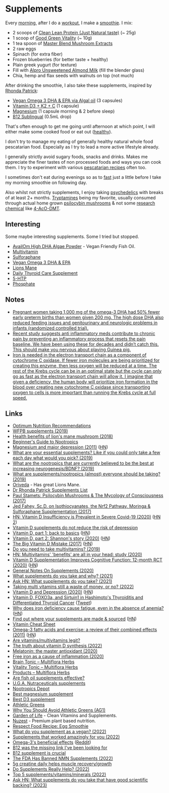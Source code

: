 # Supplements

Every [morning](../../focusing/processes.md#morning), after I do a [workout](../../fitness/fitness.md), I make a [smoothie](https://www.youtube.com/watch?v=OUGQBV5B2S4). I mix:

- 2 scoops of [Clean Lean Protein (Just Natural taste)](https://www.nuzest.co.uk/products/clean-lean-protein) (~ 25g)
- 1 scoop of [Good Green Vitality](https://www.nuzest.co.uk/products/good-green-vitality) (~ 10g)
- 1 tea spoon of [Master Blend Mushroom Extracts](https://vibemushrooms.ca/products/master-blend)
- 2 raw eggs
- Spinach (for extra fiber)
- Frozen blueberries (for better taste + healthy)
- Plain greek yugurt (for texture)
- Fill with [Alpro Unsweetened Almond Milk](https://www.alpro.com/uk/products/drinks/almond-drinks/almond-roasted-no-sugars/) (fill the blender glass)
- Chia, hemp and flax seeds with walnuts on top (not much)

After drinking the smoothie, I also take these supplements, inspired by [Rhonda Patrick](https://fastlifehacks.com/dr-rhonda-patricks-supplements-list/):

- [Vegan Omega 3 DHA & EPA via Algal oil](https://www.uganutraceuticals.com/product/omegor-veg) (3 capsules)
- [Vitamin D3 + K2 + C](https://nootropicsdepot.com/vitamin-d3-k2-c-supplement/) (1 capsule)
- [Magnesium](https://nootropicsdepot.com/magtein-magnesium-l-threonate-capsules/) (1 capsule morning & 2 before sleep)
- [B12 Sublingual](https://nootropicsdepot.com/super-b12-sublingual-solution/) (0.5mL drop)

That's often enough to get me going until afternoon at which point, I will either make some cooked food or eat out ([healthy](nutrition.md)).

I don't try to manage my eating of generally healthy natural whole food pescatarian food. Especially as I try to lead a more active lifestyle already.

I generally strictly avoid sugary foods, snacks and drinks. Makes me appreciate the finer tastes of non processed foods and ways you can cook them. I try to experiment with various [pescatarian recipes](recipes.md) often too.

I sometimes don't eat during evenings so as to [fast](fasting.md) just a little before I take my morning smoothie on following day.

Also whilst not strictly supplements, I enjoy taking [psychedelics](../../drugs/psychedelics/psychedelics.md) with breaks of at least 2+ months. [Tryptamines](../../drugs/psychedelics/tryptamines/tryptamines.md) being my favorite, usually consumed through actual home grown [psilocybin mushrooms](../../other/mushrooms.md) & not some [research chemical](../../drugs/research-chemicals.md) like [4-AcO-DMT](https://psychonautwiki.org/wiki/4-AcO-DMT).

## Interesting

Some maybe interesting supplements. Some I tried but stopped.

- [AvailOm High DHA Algae Powder](https://nootropicsdepot.com/availom-high-dha-powder-algae-vegan/) - Vegan Friendly Fish Oil.
- [Multivitamin](https://www.amazon.co.uk/Multivitamins-Multivitamin-Vegetarians-Nu-Nutrition/dp/B01IFGDNVS)
- [Sulforaphane](https://www.amazon.co.uk/Jarrow-Formulas-Broccomax-Vcaps-Capsules/dp/B01D15LMCK)
- [Vegan Omega 3 DHA & EPA](https://www.amazon.com/VEGAN-OMEGA-Supplement-Cardiovascular-Supplements/dp/B01MYE95BQ)
- [Lions Mane](https://oriveda.co.uk/lions-mane.php)
- [Daily Thyroid Care Supplement](https://www.palomahealth.com/product/thyroid-supplements)
- [5-HTP](https://drbvitamins.com/products/doctor-s-best-5-htp-enhanced-with-vitamins-b6-c-120-veggie-caps-8)
- [Phosphate](https://nootropicsdepot.com/pyridoxal-5-phosphate-capsules/)

## Notes

- [Pregnant women taking 1,000 mg of the omega-3 DHA had 50% fewer early preterm births than women given 200 mg. The high dose DHA also reduced feeding issues and genitourinary and neurologic problems in infants (randomized controlled trial).](https://twitter.com/foundmyfitness/status/1397251661618352133)
- [Recent study suggests anti inflammatory meds contribute to chronic pain by preventing an inflammatory process that resets the pain baseline. We have been using these for decades and didn’t catch this. This should make you nervous about playing Guinea pig.](https://twitter.com/karnagraha/status/1528490268546068480)
- [Iron is needed in the electron transport chain as a component of cytochrome C oxidase. If fewer iron molecules are being prioritized for creating this enzyme, then less oxygen will be reduced at a time. The rest of the Krebs cycle can be in an optimal state but the cycle can only go as fast as the electron transport chain will allow it. I imagine that given a deficiency, the human body will prioritize iron formation in the blood over creating new cytochrome C oxidase since transporting oxygen to cells is more important than running the Krebs cycle at full speed.](https://news.ycombinator.com/item?id=31968114)

## Links

- [Optimum Nutrition Recommendations](https://nutritionfacts.org/2011/09/12/dr-gregers-2011-optimum-nutrition-recommendations/)
- [WFPB supplements (2019)](https://www.reddit.com/r/PlantBasedDiet/comments/ac6w9v/vitamins/)
- [Health benefits of lion's mane mushroom (2018)](https://www.youtube.com/watch?v=p02umCRoFas)
- [Beginner's Guide to Nootropics](https://www.reddit.com/r/Nootropics/wiki/beginners)
- [Magnesium and major depression (2011)](https://www.ncbi.nlm.nih.gov/books/NBK507265/) ([HN](https://news.ycombinator.com/item?id=20181855))
- [What are your essential supplements? Like if you could only take a few each day what would you pick? (2019)](https://www.reddit.com/r/Supplements/comments/bwhhro/what_are_your_essential_supplements_like_if_you/)
- [What are the nootropics that are currently believed to be the best at increasing neurogenesis/BDNF? (2019)](https://www.reddit.com/r/Nootropics/comments/c2kec5/what_are_the_nootropics_that_are_currently/)
- [What are supplements/nootropics (almost) everyone should be taking? (2019)](https://www.reddit.com/r/Nootropics/comments/cskqi5/what_are_supplementsnootropics_almost_everyone/)
- [Oriveda](https://oriveda.co.uk/) - Has great Lions Mane.
- [Dr Rhonda Patrick Supplements List](https://fastlifehacks.com/dr-rhonda-patricks-supplements-list/)
- [Paul Stamets: Psilocybin Mushrooms & The Mycology of Consciousness (2017)](https://www.youtube.com/watch?v=vFWxWq0Fv0U)
- [Jed Fahey, Sc.D. on Isothiocyanates, the Nrf2 Pathway, Moringa & Sulforaphane Supplementation (2017)](https://www.youtube.com/watch?v=Q0lBVCpq8jc)
- [HN: Vitamin D Insufficiency is Prevalent in Severe Covid-19 (2020)](https://news.ycombinator.com/item?id=23023703) ([HN 2](https://news.ycombinator.com/item?id=23119949))
- [Vitamin D supplements do not reduce the risk of depression](https://sciencebasedmedicine.org/vitamin-d-supplements-do-not-reduce-the-risk-of-depression/)
- [Vitamin D, part 1: back to basics](https://www.devaboone.com/post/vitamin-d-part-1-back-to-basics) ([HN](https://news.ycombinator.com/item?id=24138590))
- [Vitamin D, part 2: Shannon's story (2020)](https://www.devaboone.com/post/vitamin-d-part-2-shannon-s-story?postId=5f39453f8d01fe00170023fe) ([HN](https://news.ycombinator.com/item?id=24261948))
- [The Big Vitamin D Mistake (2017)](https://www.ncbi.nlm.nih.gov/pmc/articles/PMC5541280/) ([HN](https://news.ycombinator.com/item?id=24768721))
- [Do you need to take multivitamins? (2019)](https://examine.com/nutrition/do-you-need-a-multivitamin/)
- [HN: Multivitamins' 'benefits' are all in your head: study (2020)](https://news.ycombinator.com/item?id=25053134)
- [Vitamin D Supplementation Improves Cognitive Function: 12-month RCT (2020)](https://pubmed.ncbi.nlm.nih.gov/33164936/) ([HN](https://news.ycombinator.com/item?id=25077519))
- [General Notes On Supplements (2020)](https://lorienpsych.com/2020/12/03/general-notes-on-supplements/)
- [What supplements do you take and why? (2021)](https://www.reddit.com/r/nutrition/comments/lzpjxq/what_supplements_do_you_take_and_why/)
- [Ask HN: What supplements do you take? (2021)](https://news.ycombinator.com/item?id=26384702)
- [Taking multi vitamins still a waste of money, or no? (2022)](https://www.reddit.com/r/nutrition/comments/ueu9q8/taking_multi_vitmains_still_a_waste_of_money_or_no/)
- [Vitamin D and Depression (2020)](https://www.ncbi.nlm.nih.gov/pmc/articles/PMC6970300/) ([HN](https://news.ycombinator.com/item?id=31306177))
- [Vitamin D, FOXO3a, and Sirtuin1 in Hashimoto's Thyroiditis and Differentiated Thyroid Cancer](https://www.frontiersin.org/articles/10.3389/fendo.2018.00527/full) ([Tweet](https://twitter.com/_DaCon/status/1540038927121276928))
- [Why does iron deficiency cause fatigue, even in the absence of anemia?](https://twitter.com/tony_breu/status/1543311124560592898) ([HN](https://news.ycombinator.com/item?id=31968114))
- [Find out where your supplements are made & sourced](https://shop.nootritious.com/) ([HN](https://news.ycombinator.com/item?id=32029625))
- [Vitamin Cheat Sheet](https://twitter.com/JohnConstas/status/1547387375218819072)
- [Omega-3 fatty acids and exercise: a review of their combined effects (2011)](http://www.lookgreatnaked.com/articles/omega-3_fatty_acids_and_exercise.pdf) ([HN](https://news.ycombinator.com/item?id=32496381))
- [Are vitamins/multivitamins legit?](https://www.reddit.com/r/nutrition/comments/y27aix/are_vitaminsmultivitamins_legit/)
- [The truth about vitamin D synthesis (2022)](https://www.multiflora-herbs.com/blogs/news/the-truth-about-vitamin-d-synthesis)
- [Melatonin: the master antioxidant (2020)](https://www.multiflora-herbs.com/blogs/news/melatonin-the-master-antioxidant)
- [Free iron as a cause of inflammation (2020)](https://www.multiflora-herbs.com/blogs/news/free-iron-as-a-cause-of-inflammation)
- [Brain Tonic – Multiflora Herbs](https://www.multiflora-herbs.com/products/brain)
- [Vitality Tonic – Multiflora Herbs](https://www.multiflora-herbs.com/products/vitality-tonic)
- [Products – Multiflora Herbs](https://www.multiflora-herbs.com/collections/all)
- [Are fish oil supplements effective?](https://www.reddit.com/r/nutrition/comments/y8ughc/are_fish_oil_supplements_effective_what_are_the/)
- [U.G.A. Nutraceuticals supplements](https://www.uganutraceuticals.com/products)
- [Nootropics Depot](https://nootropicsdepot.com/)
- [Best magnesium supplement](https://www.reddit.com/r/Supplements/comments/v6yqpc/best_magnesium_supplement/)
- [Best D3 supplement](https://www.reddit.com/r/Supplements/comments/px6a1u/everyone_please_list_which_brand_of_vitamin_d3/)
- [Athletic Greens](https://athleticgreens.com/en)
- [Why You Should Avoid Athletic Greens (AG1)](https://www.youtube.com/watch?v=ecy8JrM5KFI)
- [Garden of Life](https://www.gardenoflife.com/) - Clean Vitamins and Supplements.
- [Nuzest](https://www.nuzest.co.uk/) - Premium plant based nutrition.
- [Respect Food Recipe: Egg Smoothie](https://www.youtube.com/watch?v=nar26GBesSU)
- [What do you supplement as a vegan? (2022)](https://www.reddit.com/r/vegan/comments/yympis/do_you_supplement_or_do_you_get_everything_you/)
- [Supplements that worked amazingly for you (2022)](https://www.reddit.com/r/Nootropics/comments/ypc66w/is_there_any_supplements_that_work_amazingly_for/)
- [Omega-3's beneficial effects](https://www.foundmyfitness.com/topics/omega-3) ([Reddit](https://www.reddit.com/r/Nootropics/comments/yijz07/omega3_has_beneficial_effects_on_cognitive/))
- [B12 was the missing link I've been looking for](https://www.reddit.com/r/Nootropics/comments/yblu6q/b12_was_the_missing_link_for_what_ive_been/)
- [B12 supplement is crucial](https://twitter.com/simonsarris/status/1593973699241205760)
- [The FDA Has Banned NMN Supplements (2022)](https://www.youtube.com/watch?v=aalylAdIxS4)
- [5g creatine daily helps muscle recovery/growth](https://twitter.com/damccormick13/status/1603154251789787136)
- [Do Supplements Really Help? (2022)](https://www.reddit.com/r/nutrition/comments/zufldt/do_supplements_really_help/)
- [Top 5 supplements/vitamins/minerals (2022)](https://www.reddit.com/r/Biohackers/comments/zy989v/top_5_supplementsvitaminsmineralsnootripics/)
- [Ask HN: What supplements do you take that have good scientific backing? (2023)](https://news.ycombinator.com/item?id=34315926)
